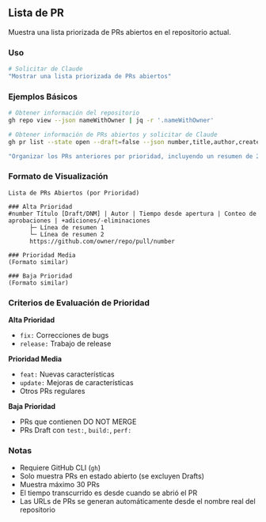 ## Lista de PR

Muestra una lista priorizada de PRs abiertos en el repositorio actual.

### Uso

```bash
# Solicitar de Claude
"Mostrar una lista priorizada de PRs abiertos"
```

### Ejemplos Básicos

```bash
# Obtener información del repositorio
gh repo view --json nameWithOwner | jq -r '.nameWithOwner'

# Obtener información de PRs abiertos y solicitar de Claude
gh pr list --state open --draft=false --json number,title,author,createdAt,additions,deletions,reviews --limit 30

"Organizar los PRs anteriores por prioridad, incluyendo un resumen de 2 líneas para cada PR. Generar URLs usando el nombre del repositorio obtenido arriba"
```

### Formato de Visualización

```
Lista de PRs Abiertos (por Prioridad)

### Alta Prioridad
#number Título [Draft/DNM] | Autor | Tiempo desde apertura | Conteo de aprobaciones | +adiciones/-eliminaciones
      ├─ Línea de resumen 1
      └─ Línea de resumen 2
      https://github.com/owner/repo/pull/number

### Prioridad Media
(Formato similar)

### Baja Prioridad
(Formato similar)
```

### Criterios de Evaluación de Prioridad

**Alta Prioridad**

- `fix:` Correcciones de bugs
- `release:` Trabajo de release

**Prioridad Media**

- `feat:` Nuevas características
- `update:` Mejoras de características
- Otros PRs regulares

**Baja Prioridad**

- PRs que contienen DO NOT MERGE
- PRs Draft con `test:`, `build:`, `perf:`

### Notas

- Requiere GitHub CLI (`gh`)
- Solo muestra PRs en estado abierto (se excluyen Drafts)
- Muestra máximo 30 PRs
- El tiempo transcurrido es desde cuando se abrió el PR
- Las URLs de PRs se generan automáticamente desde el nombre real del repositorio
